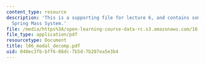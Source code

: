 ```yaml
---
content_type: resource
description: 'This is a supporting file for lecture 6, and contains some example:
  Spring Mass System.'
file: /media/https%3A/open-learning-course-data-rc.s3.amazonaws.com/16-333-aircraft-stability-and-control-fall-2004/040ec3fbbff686dc7b5d7b207ea5e3b4_l06_modal_decomp.pdf
file_type: application/pdf
resourcetype: Document
title: l06_modal_decomp.pdf
uid: 040ec3fb-bff6-86dc-7b5d-7b207ea5e3b4
---
```

